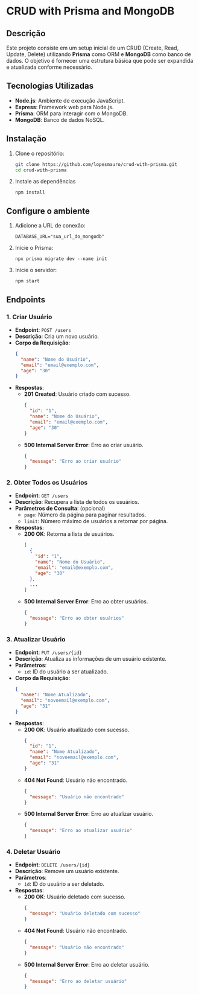 # CRUD with Prisma and MongoDB

## Descrição

Este projeto consiste em um setup inicial de um CRUD (Create, Read, Update, Delete) utilizando **Prisma** como ORM e **MongoDB** como banco de dados. O objetivo é fornecer uma estrutura básica que pode ser expandida e atualizada conforme necessário.

## Tecnologias Utilizadas

- **Node.js**: Ambiente de execução JavaScript.
- **Express**: Framework web para Node.js.
- **Prisma**: ORM para interagir com o MongoDB.
- **MongoDB**: Banco de dados NoSQL.

## Instalação

1. Clone o repositório:
   ```bash
   git clone https://github.com/lopesmauro/crud-with-prisma.git
   cd crud-with-prisma
   ```
2. Instale as dependências
   ```
   npm install
   ```
## Configure o ambiente

1. Adicione a URL de conexão:
   ```
   DATABASE_URL="sua_url_do_mongodb"
   ```
2. Inicie o Prisma:
    ```
    npx prisma migrate dev --name init
    ```
3. Inicie o servidor:
    ```
    npm start
    ```

## Endpoints

### 1. Criar Usuário
- **Endpoint**: `POST /users`
- **Descrição**: Cria um novo usuário.
- **Corpo da Requisição**:
    ```json
    {
      "name": "Nome do Usuário",
      "email": "email@exemplo.com",
      "age": "30"
    }
    ```
- **Respostas**:
  - **201 Created**: Usuário criado com sucesso.
    ```json
    {
      "id": "1",
      "name": "Nome do Usuário",
      "email": "email@exemplo.com",
      "age": "30"
    }
    ```
  - **500 Internal Server Error**: Erro ao criar usuário.
    ```json
    {
      "message": "Erro ao criar usuário"
    }
    ```

### 2. Obter Todos os Usuários
- **Endpoint**: `GET /users`
- **Descrição**: Recupera a lista de todos os usuários.
- **Parâmetros de Consulta**: (opcional)
  - `page`: Número da página para paginar resultados.
  - `limit`: Número máximo de usuários a retornar por página.
- **Respostas**:
  - **200 OK**: Retorna a lista de usuários.
    ```json
    [
      {
        "id": "1",
        "name": "Nome do Usuário",
        "email": "email@exemplo.com",
        "age": "30"
      },
      ...
    ]
    ```
  - **500 Internal Server Error**: Erro ao obter usuários.
    ```json
    {
      "message": "Erro ao obter usuários"
    }
    ```

### 3. Atualizar Usuário
- **Endpoint**: `PUT /users/{id}`
- **Descrição**: Atualiza as informações de um usuário existente.
- **Parâmetros**:
  - `id`: ID do usuário a ser atualizado.
- **Corpo da Requisição**:
    ```json
    {
      "name": "Nome Atualizado",
      "email": "novoemail@exemplo.com",
      "age": "31"
    }
    ```
- **Respostas**:
  - **200 OK**: Usuário atualizado com sucesso.
    ```json
    {
      "id": "1",
      "name": "Nome Atualizado",
      "email": "novoemail@exemplo.com",
      "age": "31"
    }
    ```
  - **404 Not Found**: Usuário não encontrado.
    ```json
    {
      "message": "Usuário não encontrado"
    }
    ```
  - **500 Internal Server Error**: Erro ao atualizar usuário.
    ```json
    {
      "message": "Erro ao atualizar usuário"
    }
    ```

### 4. Deletar Usuário
- **Endpoint**: `DELETE /users/{id}`
- **Descrição**: Remove um usuário existente.
- **Parâmetros**:
  - `id`: ID do usuário a ser deletado.
- **Respostas**:
  - **200 OK**: Usuário deletado com sucesso.
    ```json
    {
      "message": "Usuário deletado com sucesso"
    }
    ```
  - **404 Not Found**: Usuário não encontrado.
    ```json
    {
      "message": "Usuário não encontrado"
    }
    ```
  - **500 Internal Server Error**: Erro ao deletar usuário.
    ```json
    {
      "message": "Erro ao deletar usuário"
    }
    ```




